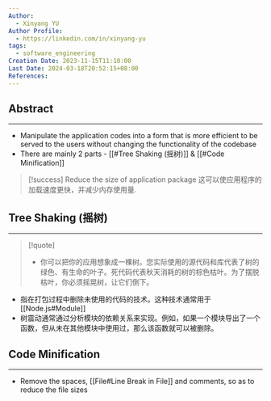 ```yaml
---
Author:
  - Xinyang YU
Author Profile:
  - https://linkedin.com/in/xinyang-yu
tags:
  - software_engineering
Creation Date: 2023-11-15T11:10:00
Last Date: 2024-03-18T20:52:15+08:00
References: 
---
```

## Abstract
---
- Manipulate the application codes into a form that is more efficient to be served to the users without changing the functionality of the codebase
- There are mainly 2 parts - [[#Tree Shaking (摇树)]] & [[#Code Minification]]

>[!success] Reduce the size of application package
> 这可以使应用程序的加载速度更快，并减少内存使用量.

## Tree Shaking (摇树)
---
>[!quote]
>- 你可以把你的应用想象成一棵树。您实际使用的源代码和库代表了树的绿色、有生命的叶子。死代码代表秋天消耗的树的棕色枯叶。为了摆脱枯叶，你必须摇晃树，让它们倒下。
- 指在打包过程中删除未使用的代码的技术。这种技术通常用于 [[Node.js#Module]]
- 树震动通常通过分析模块的依赖关系来实现。例如，如果一个模块导出了一个函数，但从未在其他模块中使用过，那么该函数就可以被删除。


## Code Minification
---
- Remove the spaces, [[File#Line Break in File]] and comments, so as to reduce the file sizes